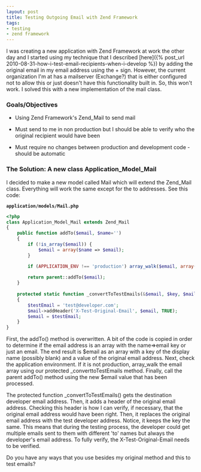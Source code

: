 ```yaml
---
layout: post
title: Testing Outgoing Email with Zend Framework
tags:
- testing
- zend framework
---
```


I was creating a new application with Zend Framework at work the other day and I started using my technique that I described [here]({% post_url 2010-08-31-how-i-test-email-recipients-when-i-develop %}) by adding the original email in my email address using the + sign.  However, the current organization I'm at has a mailserver (Exchange?) that is either configured not to allow this or just doesn't have this functionality built in.  So, this won't work.  I solved this with a new implementation of the mail class.  

### Goals/Objectives

  * Using Zend Framework's Zend_Mail to send mail

  * Must send to me in non production but I should be able to verify who the original recipient would have been

  * Must require no changes between production and development code - should be automatic

### The Solution: A new class Application_Model_Mail

I decided to make a new model called Mail which will extend the Zend_Mail class.  Everything will work the same except for the to addresses.  See this code:

**`application/models/Mail.php`**
```php
<?php
class Application_Model_Mail extends Zend_Mail
{
    public function addTo($email, $name='')
    {
        if (!is_array($email)) {
            $email = array($name => $email);
        }

        if (APPLICATION_ENV !== 'production') array_walk($email, array($this, '_convertToTestEmails'), $this);        
        
        return parent::addTo($email);
    }
    
    protected static function _convertToTestEmails(&$email, $key, $mail)
    {
        $testEmail = 'test@developer.com';
        $mail->addHeader('X-Test-Original-Email', $email, TRUE);
        $email = $testEmail;
    }
}
```

First, the addTo() method is overwritten.  A bit of the code is copied in order to determine if the email address is an array with the name=>email key or just an email.  The end result is $email as an array with a key of the display name (possibly blank) and a value of the original email address.  Next, check the application environment.  If it is not production, array_walk the email array using our protected _converttoTestEmails method.  Finally, call the parent addTo() method using the new $email value that has been processed.

The protected function _convertToTestEmails() gets the destination developer email address.  Then, it adds a header of the original email address.  Checking this header is how I can verify, if necessary, that the original email address would have been right.  Then, it replaces the original email address with the test developer address.  Notice, it keeps the key the same.  This means that during the testing process, the developer could get multiple emails sent to them with different 'to' names but always the developer's email address.  To fully verify, the X-Test-Original-Email needs to be verified.

Do you have any ways that you use besides my original method and this to test emails?
